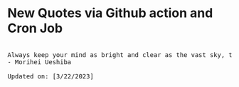 # New Quotes via Github action and Cron Job

<pre>
<!-- #quote -->
Always keep your mind as bright and clear as the vast sky, the great ocean, and the highest peak, empty of all thoughts. Always keep your body filled with light and heat. Fill yourself with the power of wisdom and enlightenment.
- Morihei Ueshiba

Updated on: [3/22/2023]
<!-- #quoteEnd -->
</pre>
